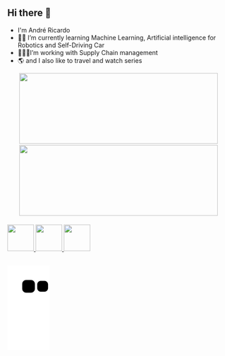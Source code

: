 ## Hi there 👋

- I'm André Ricardo
- 🌱🚎 I’m currently learning Machine Learning, Artificial intelligence for Robotics and Self-Driving Car
- 👨🏼‍💼I’m working with Supply Chain management
- 🌎 and I also like to travel and watch series


<div align="center">
  <a href="https://github.com/Dedeco1225">
  <img height="160em" width="450" src="https://github-readme-stats.vercel.app/api?username=Dedeco1225&show_icons=true&theme=dark&include_all_commits=true&count_private=true"/>
  <img height="160em" width="450"src="https://github-readme-stats.vercel.app/api/top-langs/?username=Dedeco1225&layout=compact&langs_count=7&theme=dark"/>
</div>
  
<div style="display: inline_block"><br>
 
  <img height="60" width="60" src="https://cdn.jsdelivr.net/gh/devicons/devicon/icons/jupyter/jupyter-original-wordmark.svg" />
  <img height="60" width="60" src="https://cdn.jsdelivr.net/gh/devicons/devicon/icons/python/python-original.svg" />
  <img height="60" width="60" src="https://cdn.jsdelivr.net/gh/devicons/devicon/icons/anaconda/anaconda-original.svg" />
</div>
  
  ##
  
  
  ![Snake animation](https://github.com/rafaballerini/rafaballerini/blob/output/github-contribution-grid-snake.svg)
  

<!--
**Dedeco1225/Dedeco1225** is a ✨ _special_ ✨ repository because its `README.md` (this file) appears on your GitHub profile.

Here are some ideas to get you started:

- 🔭 I’m currently working on ...
- 🌱 I’m currently learning ...
- 👯 I’m looking to collaborate on ...
- 🤔 I’m looking for help with ...
- 💬 Ask me about ...
- 📫 How to reach me: ...
- 😄 Pronouns: ...
- ⚡ Fun fact: ...
-->
